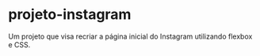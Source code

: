 # projeto-instagram
Um projeto que visa recriar a página inicial do Instagram utilizando flexbox e CSS.
